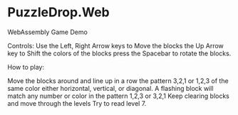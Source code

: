 # PuzzleDrop.Web
WebAssembly Game Demo

Controls:
    Use the Left, Right Arrow keys to Move the blocks 
    the Up Arrow key to Shift the colors of the blocks
    press the Spacebar to rotate the blocks.

How to play:

Move the blocks around and line up in a row the pattern 3,2,1 or 1,2,3 of the same color either horizontal, vertical, or diagonal.
A flashing block will match any number or color in the pattern 1,2,3 or 3,2,1
Keep clearing blocks and move through the levels
Try to read level 7.

